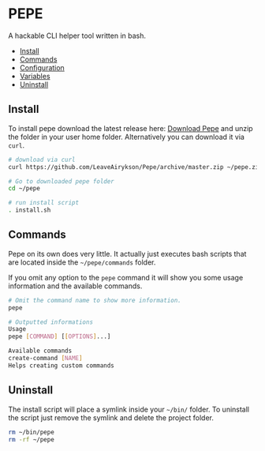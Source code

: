 # PEPE
A hackable CLI helper tool written in bash.

- [Install](#install)
- [Commands](#commands)
- [Configuration](#configuration)
- [Variables](#variables)
- [Uninstall](#uninstall)

## Install
To install pepe download the latest release here: [Download Pepe](https://github.com/LeaveAirykson/Pepe/archive/master.zip) and unzip the folder in your user home folder. Alternatively you can download it via `curl`.

```bash
# download via curl
curl https://github.com/LeaveAirykson/Pepe/archive/master.zip ~/pepe.zip && unzip pepe.zip

# Go to downloaded pepe folder
cd ~/pepe

# run install script
. install.sh
```
## Commands
Pepe on its own does very little. It actually just executes bash scripts that are located inside the `~/pepe/commands` folder.

If you omit any option to the `pepe` command it will show you some usage information and the available commands.

```bash
# Omit the command name to show more information.
pepe

# Outputted informations
Usage
pepe [COMMAND] [[OPTIONS]...]

Available commands
create-command [NAME]
Helps creating custom commands
```

## Uninstall
The install script will place a symlink inside your `~/bin/` folder. To uninstall the script just remove the symlink and delete the project folder.

```bash
rm ~/bin/pepe
rm -rf ~/pepe
```
